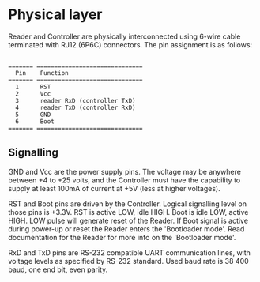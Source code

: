 Physical layer
==============

Reader and Controller are physically interconnected using 6-wire cable terminated with RJ12 (6P6C) connectors. The pin assignment is as follows:

```eval_rst

======= ==============================
  Pin    Function                     
======= ==============================
  1      RST                          
  2      Vcc                          
  3      reader RxD (controller TxD)  
  4      reader TxD (controller RxD)  
  5      GND                          
  6      Boot                         
======= ==============================

```

Signalling
----------

GND and Vcc are the power supply pins. The voltage may be anywhere between +4 to +25 volts, and the Controller must have the capability to supply at least 100mA of current at +5V (less at higher voltages).

RST and Boot pins are driven by the Controller. Logical signalling level on those pins is +3.3V. RST is active LOW, idle HIGH. Boot is idle LOW, active HIGH. LOW pulse will generate reset of the Reader. If Boot signal is active during power-up or reset the Reader enters the 'Bootloader mode'. Read documentation for the Reader for more info on the 'Bootloader mode'.

RxD and TxD pins are RS-232 compatible UART communication lines, with voltage levels as specified by RS-232 standard. Used baud rate is 38 400 baud, one end bit, even parity.
